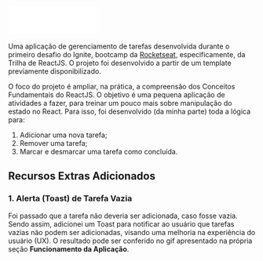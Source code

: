 ![to.do](public/logo.svg)

Uma aplicação de gerenciamento de tarefas desenvolvida durante o primeiro desafio do Ignite, bootcamp da [Rocketseat](https://rocketseat.com.br/), especificamente, da Trilha de ReactJS. O projeto foi desenvolvido a partir de um template previamente disponibilizado.

O foco do projeto é ampliar, na prática, a compreensão dos Conceitos Fundamentais do ReactJS. O objetivo é uma pequena aplicação de atividades a fazer, para treinar um pouco mais sobre manipulação do estado no React. Para isso, foi desenvolvido (da minha parte) toda a lógica para:

1. Adicionar uma nova tarefa;
2. Remover uma tarefa;
3. Marcar e desmarcar uma tarefa como concluída.

## Recursos Extras Adicionados

### 1. Alerta (Toast) de Tarefa Vazia

Foi passado que a tarefa não deveria ser adicionada, caso fosse vazia. Sendo assim, adicionei um Toast para notificar ao usuário que tarefas vazias não podem ser adicionadas, visando uma melhoria na experiência do usuário (UX). O resultado pode ser conferido no gif apresentado na própria seção **Funcionamento da Aplicação**.
